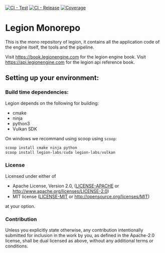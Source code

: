 [![CI - Test](https://github.com/legion-labs/legion/actions/workflows/ci_test.yml/badge.svg)](https://github.com/legion-labs/legion/actions/workflows/ci_test.yml)
[![CI - Release](https://github.com/legion-labs/legion/actions/workflows/ci_release.yml/badge.svg)](https://github.com/legion-labs/legion/actions/workflows/ci_release.yml)
[![Coverage](https://cov.legionengine.com/badges/flat.svg)](https://cov.legionengine.com/index.html)

# Legion Monorepo

This is the  mono repository of legion, it contains all the application code of the engine itself, the tools and the pipeline.

Visit https://book.legionengine.com for the legion engine book.
Visit https://api.legionengine.com for the legion api reference book.

## Setting up your environment:

### Build time dependencies:

Legion depends on the following for building:

* cmake
* ninja
* python3
* Vulkan SDK

On windows we recommand using scoop using `scoop`:

```powershell
scoop install cmake ninja python
scoop install legion-labs/cuda legion-labs/vulkan
```

### License

Licensed under either of

 * Apache License, Version 2.0, ([LICENSE-APACHE](LICENSE-APACHE) or http://www.apache.org/licenses/LICENSE-2.0)
 * MIT license ([LICENSE-MIT](LICENSE-MIT) or http://opensource.org/licenses/MIT)

at your option.

### Contribution

Unless you explicitly state otherwise, any contribution intentionally submitted for inclusion in the work by you, as defined in the Apache-2.0 license, shall be dual licensed as above, without any
additional terms or conditions.
